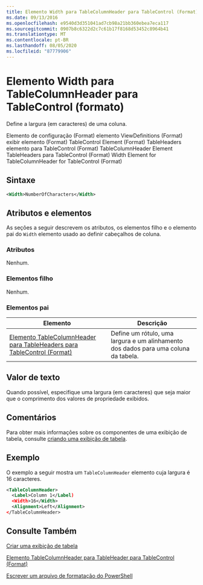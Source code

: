 ```yaml
---
title: Elemento Width para TableColumnHeader para TableControl (Format) | Microsoft Docs
ms.date: 09/13/2016
ms.openlocfilehash: e9540d3d351041ad7cb98a21bb360ebea7eca117
ms.sourcegitcommit: 0907b8c6322d2c7c61b17f8168d53452c8964b41
ms.translationtype: MT
ms.contentlocale: pt-BR
ms.lasthandoff: 08/05/2020
ms.locfileid: "87779906"
---
```

# <a name="width-element-for-tablecolumnheader-for-tablecontrol-format"></a>Elemento Width para TableColumnHeader para TableControl (formato)

Define a largura (em caracteres) de uma coluna.

Elemento de configuração (Format) elemento ViewDefinitions (Format) exibir elemento (Format) TableControl Element (Format) TableHeaders elemento para TableControl (Format) TableColumnHeader Element TableHeaders para TableControl (Format) Width Element for TableColumnHeader for TableControl (Format)

## <a name="syntax"></a>Sintaxe

```xml
<Width>NumberOfCharacters</Width>
```

## <a name="attributes-and-elements"></a>Atributos e elementos

As seções a seguir descrevem os atributos, os elementos filho e o elemento pai do `Width` elemento usado ao definir cabeçalhos de coluna.

### <a name="attributes"></a>Atributos

Nenhum.

### <a name="child-elements"></a>Elementos filho

Nenhum.

### <a name="parent-elements"></a>Elementos pai

|Elemento|Descrição|
|-------------|-----------------|
|[Elemento TableColumnHeader para TableHeaders para TableControl (Format)](./tablecolumnheader-element-format.md)|Define um rótulo, uma largura e um alinhamento dos dados para uma coluna da tabela.|

## <a name="text-value"></a>Valor de texto

Quando possível, especifique uma largura (em caracteres) que seja maior que o comprimento dos valores de propriedade exibidos.

## <a name="remarks"></a>Comentários

Para obter mais informações sobre os componentes de uma exibição de tabela, consulte [criando uma exibição de tabela](./creating-a-table-view.md).

## <a name="example"></a>Exemplo

O exemplo a seguir mostra um `TableColumnHeader` elemento cuja largura é 16 caracteres.

```xml
<TableColumnHeader>
  <Label>Column 1</Label)
  <Width>16</Width>
  <Alignment>Left</Alignment>
</TableColumnHeader>
```

## <a name="see-also"></a>Consulte Também

[Criar uma exibição de tabela](./creating-a-table-view.md)

[Elemento TableColumnHeader para TableHeader para TableControl (Format)](./tablecolumnheader-element-format.md)

[Escrever um arquivo de formatação do PowerShell](./writing-a-powershell-formatting-file.md)
